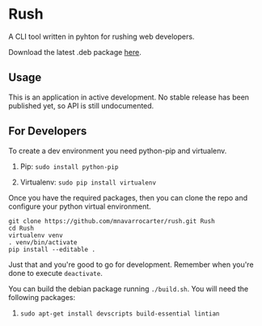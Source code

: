 Rush
====

A CLI tool written in pyhton for rushing web developers.

Download the latest .deb package [here](https://github.com/mnavarrocarter/rush/raw/master/dist/rush_latest_all.deb).

## Usage

This is an application in active development. No stable release has been 
published yet, so API is still undocumented.

## For Developers

To create a dev environment you need python-pip and virtualenv. 

1. Pip: `sudo install python-pip`

2. Virtualenv: `sudo pip install virtualenv`

Once you have the required packages, then you can clone the repo and 
configure your python virtual environment.

    git clone https://github.com/mnavarrocarter/rush.git Rush
    cd Rush
    virtualenv venv
    . venv/bin/activate
    pip install --editable .

Just that and you're good to go for development. Remember when you're done
to execute `deactivate`.

You can build the debian package running `./build.sh`. You will need the
following packages: 

1. `sudo apt-get install devscripts build-essential lintian`
